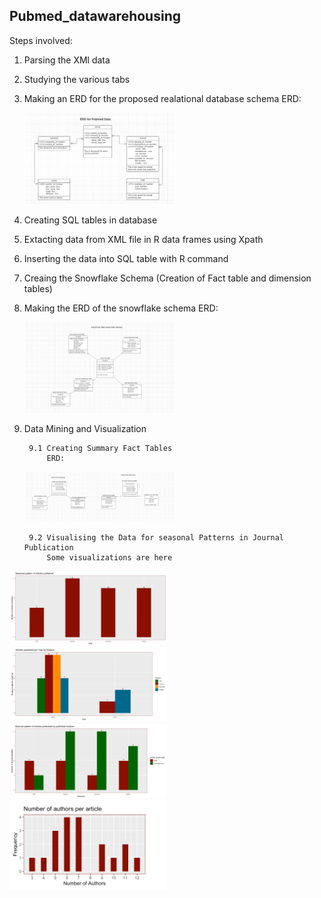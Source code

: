## Pubmed_datawarehousing
Steps involved:
1. Parsing the XMl data 
2. Studying the various tabs
3. Making an ERD for the proposed realational database schema
    ERD:
    <p align="left">
    <img src="https://github.com/sharmasapna/Pubmed_datawarehousing/blob/main/images/Relational_database_ERD.png" width= 50% height= 50%>
    </p>
4. Creating SQL tables in database
5. Extacting data from XML file in R data frames using Xpath
6. Inserting the data into SQL table with R command
7. Creaing the Snowflake Schema (Creation of Fact table and dimension tables)
8. Making the ERD of the snowflake schema
   ERD:
   <p align="left">
   <img src="https://github.com/sharmasapna/Pubmed_datawarehousing/blob/main/images/Snow_Flake_ERD.png" width= 50% height= 50%>
   </p>
   
9. Data Mining and Visualization

        9.1 Creating Summary Fact Tables   
            ERD:   
      
   <p align="left">
   <img src="https://github.com/sharmasapna/Pubmed_datawarehousing/blob/main/images/Summary_ERD.png" width= 50% height= 50%>
   </p>
      
        9.2 Visualising the Data for seasonal Patterns in Journal Publication
            Some visualizations are here
<img src="https://github.com/sharmasapna/Pubmed_datawarehousing/blob/main/images/image1.png" width= 50% height= 50%>
<img src="https://github.com/sharmasapna/Pubmed_datawarehousing/blob/main/images/image2.png" width= 50% height= 50%>
<img src="https://github.com/sharmasapna/Pubmed_datawarehousing/blob/main/images/image3.png" width= 50% height= 50%>
<img src="https://github.com/sharmasapna/Pubmed_datawarehousing/blob/main/images/image4.png" width= 50% height= 50%>

